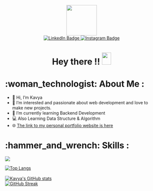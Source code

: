  <div id="header" align="center">
  <img src="https://i.pinimg.com/564x/b7/79/90/b77990c5cd77083976aebcecd01d77c6.jpg" width="100"/>
 <div id="badges">
  <a href="https://www.linkedin.com/in/kavya-58a584208/" target="_blank">
    <img src="https://img.shields.io/badge/LinkedIn-blue?style=for-the-badge&logo=linkedin&logoColor=white" alt="LinkedIn Badge"/>
  </a>
  <a href="https://www.instagram.com/i_kavya_2501/" target="_blank">
    <img src="https://img.shields.io/badge/Instagram-magenta?style=for-the-badge&logo=instagram&logoColor=white" alt="Instagram Badge"/>
  </a>
</div>
 <img src="https://komarev.com/ghpvc/?username=kavya-2501&style=flat-square&color=blue" alt=""/>
</div>
<h1 align="center">
  Hey there !!
  <img src="https://media.giphy.com/media/hvRJCLFzcasrR4ia7z/giphy.gif" width="30px" height="40px"/>
</h1>
<h1>:woman_technologist: About Me :</h1>

- 👋 Hi, I’m Kavya
- 👀 I’m interested and passionate about web development and love to make new projects.
- 🌱 I’m currently learning Backend Development
- 💻 Also Learning Data Structure & Algorithm
- 🌐 [The link to my personal portfolio website is here](https://kavyaportfolio.vercel.app/)


<h1> :hammer_and_wrench: Skills :</h1>
<p >
  <a href="https://skillicons.dev">
    <img src="https://skillicons.dev/icons?i=html,css,sass,materialui,bootstrap,tailwind,js,npm,react,nodejs,express,mongodb,mysql,postman,firebase,notion,vscode,github,cpp,md" />
  </a>
</p>


[![Top Langs](https://github-readme-stats.vercel.app/api/top-langs/?username=kavya-2501&layout=compact&theme=vision-friendly-dark)](https://github.com/kavya-2501/github-readme-stats)<br/><br/>
[![Kavya's GitHub stats](https://github-readme-stats.vercel.app/api?username=kavya-2501&show_icons=true&theme=radical)](https://github.com/kavya-2501/github-readme-stats) <br/>
[![GitHub Streak](https://streak-stats.demolab.com?user=kavya-2501&theme=dark&hide_border=true)](https://git.io/streak-stats)

